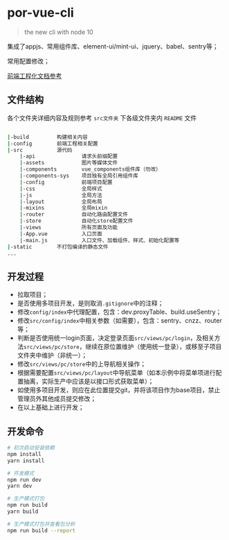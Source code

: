 # por-vue-cli

> the new cli with node 10

集成了appjs、常用组件库、element-ui/mint-ui、jquery、babel、sentry等；

常用配置修改；

[前端工程化文档参考](https://beiding110.github.io/por-fee-doc/#/)

## 文件结构

各个文件夹详细内容及规则参考 `src文件夹` 下各级文件夹内 `README` 文件

``` bash

|-build         构建相关内容
|-config        前端工程相关配置
|-src           源代码
    |-api               请求头前缀配置
    |-assets            图片等媒体文件
    |-components        vue_components组件库（勿改）
    |-components-sys    项目独有全局引用组件库
    |-config            前端项目配置
    |-css               全局样式
    |-js                全局方法
    |-layout            全局布局
    |-mixins            全局mixin
    |-router            自动化路由配置文件
    |-store             自动化store配置文件
    |-views             所有页面及功能
    |-App.vue           入口页面
    |-main.js           入口文件、加载组件、样式、初始化配置等
|-static        不打包编译的静态文件
...

```

## 开发过程

* 拉取项目；
* 是否使用多项目开发，是则取消`.gitignore`中的注释；
* 修改`config/index`中代理配置，包含：dev.proxyTable、build.useSentry；
* 修改`src/config/index`中相关参数（如需要），包含：sentry、cnzz、router等；
* 判断是否使用统一login页面，决定登录页面`src/views/pc/login`，及相关方法`src/views/pc/store`，继续在原位置维护（使用统一登录），或移至子项目文件夹中维护（非统一）；
* 修改`src/views/pc/store`中的上导航相关操作；
* 根据需要配置`src/views/pc/layout`中导航菜单（如本示例中将菜单项进行配置抽离，实际生产中应该是以接口形式获取菜单）；
* 如使用多项目开发，则应在此位置提交git，并将该项目作为base项目，禁止管理员外其他成员提交修改；
* 在以上基础上进行开发；

## 开发命令

``` bash
# 初次启动安装依赖
npm install
yarn install

# 开发模式
npm run dev
yarn dev

# 生产模式打包
npm run build
yarn build

# 生产模式打包并查看包分析
npm run build --report
```
